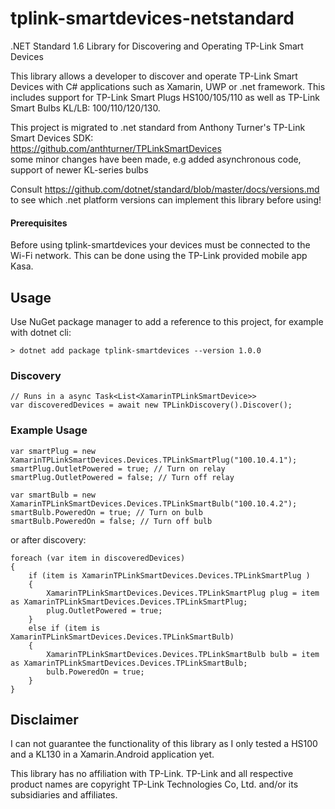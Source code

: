 # tplink-smartdevices-netstandard
.NET Standard 1.6 Library for Discovering and Operating TP-Link Smart Devices 

This library allows a developer to discover and operate TP-Link Smart Devices with C# applications such as Xamarin, UWP or .net framework.
This includes support for TP-Link Smart Plugs HS100/105/110 as well as TP-Link Smart Bulbs KL/LB: 100/110/120/130.

This project is migrated to .net standard from Anthony Turner's TP-Link Smart Devices SDK: <br>
https://github.com/anthturner/TPLinkSmartDevices <br>
some minor changes have been made, e.g added asynchronous code, support of newer KL-series bulbs

Consult https://github.com/dotnet/standard/blob/master/docs/versions.md to see which .net platform versions can implement this library before using!
#### Prerequisites
Before using tplink-smartdevices your devices must be connected to the Wi-Fi network.
This can be done using the TP-Link provided mobile app Kasa.

## Usage
Use NuGet package manager to add a reference to this project, for example with dotnet cli:
```
> dotnet add package tplink-smartdevices --version 1.0.0
```
### Discovery
	// Runs in a async Task<List<XamarinTPLinkSmartDevice>>
	var discoveredDevices = await new TPLinkDiscovery().Discover();


### Example Usage
    var smartPlug = new XamarinTPLinkSmartDevices.Devices.TPLinkSmartPlug("100.10.4.1");
    smartPlug.OutletPowered = true; // Turn on relay
    smartPlug.OutletPowered = false; // Turn off relay

    var smartBulb = new XamarinTPLinkSmartDevices.Devices.TPLinkSmartBulb("100.10.4.2");
    smartBulb.PoweredOn = true; // Turn on bulb
    smartBulb.PoweredOn = false; // Turn off bulb
 
or after discovery:
    
    foreach (var item in discoveredDevices)
    {
        if (item is XamarinTPLinkSmartDevices.Devices.TPLinkSmartPlug )
        {
            XamarinTPLinkSmartDevices.Devices.TPLinkSmartPlug plug = item as XamarinTPLinkSmartDevices.Devices.TPLinkSmartPlug;
            plug.OutletPowered = true;
        }
        else if (item is XamarinTPLinkSmartDevices.Devices.TPLinkSmartBulb) 
        {
            XamarinTPLinkSmartDevices.Devices.TPLinkSmartBulb bulb = item as XamarinTPLinkSmartDevices.Devices.TPLinkSmartBulb;
            bulb.PoweredOn = true;
        }
    }

## Disclaimer
I can not guarantee the functionality of this library as I only tested a HS100 and a KL130 in a Xamarin.Android application yet.

This library has no affiliation with TP-Link.
TP-Link and all respective product names are copyright TP-Link Technologies Co, Ltd. and/or its subsidiaries and affiliates.
